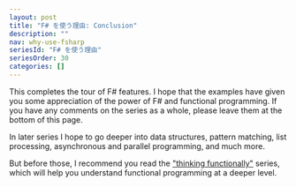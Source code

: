 ```yaml
---
layout: post
title: "F# を使う理由: Conclusion"
description: ""
nav: why-use-fsharp
seriesId: "F# を使う理由"
seriesOrder: 30
categories: []
---
```


This completes the tour of F# features. I hope that the examples have given you some appreciation of the power of F# and functional programming. If you have any comments on the series as a whole, please leave them at the bottom of this page.

In later series I hope to go deeper into data structures, pattern matching, list processing, asynchronous and parallel programming, and much more.

But before those, I recommend you read the ["thinking functionally"](../series/thinking-functionally.md) series, which will help you understand functional programming at a deeper level.   

